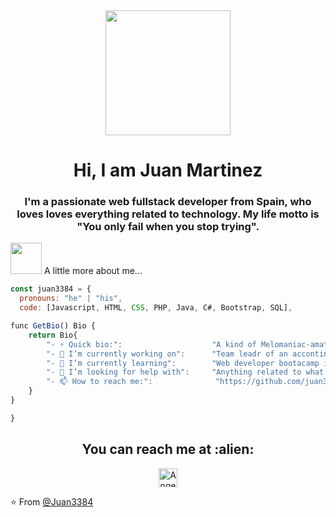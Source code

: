 <div id="header" align="center">
  <img src="https://media.giphy.com/media/v1.Y2lkPTc5MGI3NjExcWJodjB3ajFvNzJsajQ2cXk5ZzZtZnNobGtpdmJkaXFsbWRrd2c4cyZlcD12MV9pbnRlcm5hbF9naWZfYnlfaWQmY3Q9Zw/wwg1suUiTbCY8H8vIA/giphy-downsized-large.gif" width="200" />
  <h1 align="center"> Hi, I am Juan Martinez </h1>
  <h3 align="center"> I'm a passionate web fullstack developer from Spain, who loves loves everything related to technology. My life motto is "You only fail when you stop trying". <h/3>
</div>

<img src="https://media.giphy.com/media/VgCDAzcKvsR6OM0uWg/giphy.gif" width="50"> A little more about me...  

```javascript
const juan3384 = {
  pronouns: "he" | "his",
  code: [Javascript, HTML, CSS, PHP, Java, C#, Bootstrap, SQL],  

func GetBio() Bio {
	return Bio{
		"- ⚡ Quick bio:":                    "A kind of Melomaniac-amateurFootballPlayer-traveler-foodLover-gamer-coder-programmer",
		"- 🔭 I’m currently working on":      "Team leadr of an acconting team",
		"- 🌱 I’m currently learning":        "Web developer bootacamp in  UK and a Certificate of Higher Education of web developer in Spain (same time)",
		"- 🤔 I’m looking for help with":     "Anything related to what I am currently learning 😅",
		"- 📫 How to reach me:":              "https://github.com/juan3384",
	}
}

}


```

<h2 align="center">You can reach me at :alien:</h2>

<p align="center">
  <a href="https://www.linkedin.com/in/juan-manuel-martinez-martinez-3057b35a/">
    <img src="https://www.vectorlogo.zone/logos/linkedin/linkedin-icon.svg" alt="Angel Santiago Jaime Zavala's LinkedIn Profile" height="30" width="30">
  </a>


⭐️ From [@Juan3384](https://github.com/juan3384)





